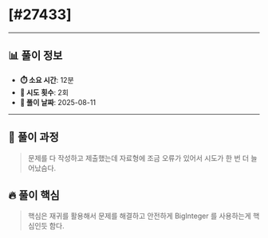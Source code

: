# [#27433]

---

## 📊 풀이 정보

- **⏱️ 소요 시간**: 12분
- **🔄 시도 횟수**: 2회
- **📅 풀이 날짜**: 2025-08-11

---

## 💭 풀이 과정

> 문제를 다 작성하고 제출했는데 자료형에 조금 오류가 있어서 시도가 한 번 더 늘어났슴다.

## 🔥 풀이 핵심

> 핵심은 재귀를 활용해서 문제를 해결하고 안전하게 BigInteger 를 사용하는게 핵심인듯 함다.
